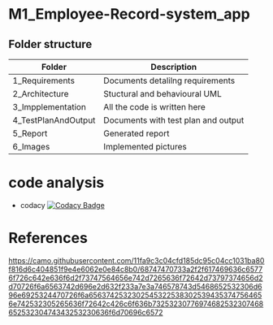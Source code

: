 # M1_Employee-Record-system_app

 ## Folder structure
 
 |   Folder           |Description                         | 
 |--------------------|------------------------------------|
 |1_Requirements      |Documents detalilng requirements    |
 |2_Architecture      |Stuctural and behavioural UML       |
 |3_Impplementation   |All the code is written here        | 
 |4_TestPlanAndOutput |Documents with test plan and output |
 |5_Report            |Generated report                    |   
 |6_Images            |Implemented pictures                |
 
 
 # code analysis
 
 * codacy
 [![Codacy Badge](https://app.codacy.com/project/badge/Grade/b4d684934fb44d70bf2fc12ee6c95b30)](https://www.codacy.com/gh/Aishwaryahosamani/M1_Employee-Record-system_app/dashboard?utm_source=github.com&amp;utm_medium=referral&amp;utm_content=Aishwaryahosamani/M1_Employee-Record-system_app&amp;utm_campaign=Badge_Grade)
 
 
 # References
 
 https://camo.githubusercontent.com/11fa9c3c04cfd185dc95c04cc1031ba80f816d6c404851f9e4e6062e0e84c8b0/68747470733a2f2f617469636c65776f726c642e636f6d2f73747564656e742d7265636f72642d73797374656d2d70726f6a6563742d696e2d632f233a7e3a746578743d5468652532306d696e6925324470726f6a65637425323025453225383025394353747564656e742532305265636f72642c426c6f636b7325323077697468253230746865253230474343253230636f6d70696c6572
 
